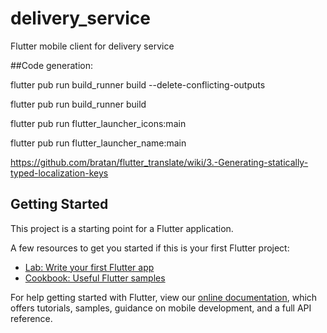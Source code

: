 # delivery_service

Flutter mobile client for delivery service

##Code generation:

flutter pub run build_runner build --delete-conflicting-outputs

flutter pub run build_runner build

flutter pub run flutter_launcher_icons:main

flutter pub run flutter_launcher_name:main

https://github.com/bratan/flutter_translate/wiki/3.-Generating-statically-typed-localization-keys

## Getting Started

This project is a starting point for a Flutter application.

A few resources to get you started if this is your first Flutter project:

- [Lab: Write your first Flutter app](https://flutter.dev/docs/get-started/codelab)
- [Cookbook: Useful Flutter samples](https://flutter.dev/docs/cookbook)

For help getting started with Flutter, view our
[online documentation](https://flutter.dev/docs), which offers tutorials,
samples, guidance on mobile development, and a full API reference.
